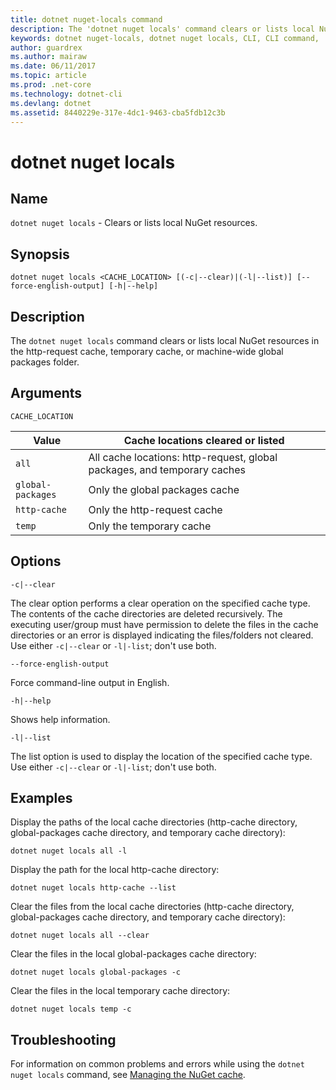 ```yaml
---
title: dotnet nuget-locals command
description: The 'dotnet nuget locals' command clears or lists local NuGet resources such as http-request cache, temporary cache, or machine-wide global packages folder. 
keywords: dotnet nuget-locals, dotnet nuget locals, CLI, CLI command, .NET Core
author: guardrex
ms.author: mairaw
ms.date: 06/11/2017
ms.topic: article
ms.prod: .net-core
ms.technology: dotnet-cli
ms.devlang: dotnet
ms.assetid: 8440229e-317e-4dc1-9463-cba5fdb12c3b
---
```


# dotnet nuget locals

## Name

`dotnet nuget locals` - Clears or lists local NuGet resources. 

## Synopsis

`dotnet nuget locals <CACHE_LOCATION> [(-c|--clear)|(-l|--list)] [--force-english-output] [-h|--help]`

## Description

The `dotnet nuget locals` command clears or lists local NuGet resources in the http-request cache, temporary cache, or machine-wide global packages folder.

## Arguments

`CACHE_LOCATION`

| Value             | Cache locations cleared or listed                                        |
| ----------------- | ------------------------------------------------------------------------ |
| `all`             | All cache locations: http-request, global packages, and temporary caches |
| `global-packages` | Only the global packages cache                                           |
| `http-cache`      | Only the http-request cache                                              |
| `temp`            | Only the temporary cache                                                 |

## Options

`-c|--clear`

The clear option performs a clear operation on the specified cache type. The contents of the cache directories are deleted recursively. The executing user/group must have permission to delete the files in the cache directories or an error is displayed indicating the files/folders not cleared. Use either `-c|--clear` or `-l|-list`; don't use both.

`--force-english-output`

Force command-line output in English.

`-h|--help`

Shows help information.

`-l|--list`

The list option is used to display the location of the specified cache type. Use either `-c|--clear` or `-l|-list`; don't use both.

## Examples

Display the paths of the local cache directories (http-cache directory, global-packages cache directory, and temporary cache directory):

`dotnet nuget locals all -l`

Display the path for the local http-cache directory:

`dotnet nuget locals http-cache --list`

Clear the files from the local cache directories (http-cache directory, global-packages cache directory, and temporary cache directory):

`dotnet nuget locals all --clear`

Clear the files in the local global-packages cache directory:

`dotnet nuget locals global-packages -c`

Clear the files in the local temporary cache directory:

`dotnet nuget locals temp -c`

## Troubleshooting

For information on common problems and errors while using the `dotnet nuget locals` command, see [Managing the NuGet cache](/nuget/consume-packages/managing-the-nuget-cache).
